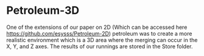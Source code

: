 # Petroleum-3D
One of the extensions of our paper on 2D (Which can be accessed here https://github.com/esysss/Petroleum-2D) petroleum was to create a more realistic environment which is a 3D area where the merging can occur in the X, Y, and Z axes. The results of our runnings are stored in the Store folder. 
